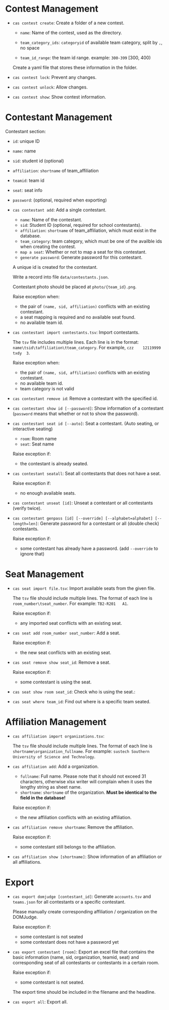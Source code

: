 # Contest Management

* `cas contest create`: Create a folder of a new contest.

  * `name`: Name of the contest, used as the directory.

  * `team_category_ids`: `categoryid` of available team category, split by `,`, no space

  * `team_id_range`: the team id range. example: `300-399` [300, 400)

  Create a yaml file that stores these information in the folder.

* `cas contest lock`: Prevent any changes.

* `cas contest unlock`: Allow changes.

* `cas contest show`: Show contest information.

# Contestant Management

Contestant section:

* `id`: unique ID
* `name`: name
* `sid`: student id (optional)
* `affiliation`: `shortname` of team_affiliation
* `teamid`: team id
* `seat`: seat info
* `password`: (optional, required when exporting)



* `cas contestant add`: Add a single contestant.

  * `name`: Name of the contestant.
  * `sid`: Student ID (optional, required for school contestants).
  * `affiliation`: `shortname` of team_affiliation, which must exist in the database.
  * `team_category`: team category, which must be one of the availble ids when creating the contest.
  * `map a seat`: Whether or not to map a seat for this contestant.
  * `generate password`: Generate password for this contestant.

  A unique id is created for the contestant.

  Write a record into file `data/contestants.json`.

  Contestant photo should be placed at `photo/{team_id}.png`.

  Raise exception when:

  * the pair of `(name, sid, affiliation)` conflicts with an existing contestant.
  * a seat mapping is required and no available seat found.
  * no available team id.

* `cas contestant import contestants.tsv`: Import contestants.

  The `tsv` file includes multiple lines. Each line is in the format: `name\tsid\taffiliation\tteam_category`. For example, `czz	12119999	txdy  3`.

  Raise exception when:

  * the pair of `(name, sid, affiliation)` conflicts with an existing contestant.
  * no available team id.
  * team category is not valid

* `cas contestant remove id`: Remove a contestant with the specified id.

* `cas contestant show id [--password]`: Show information of a contestant (`password` means that whether or not to show the password).

* `cas contestant seat id [--auto]`: Seat a contestant. (Auto seating, or interactive seating)

  * `room`: Room name
  * `seat`: Seat name

  Raise exception if:

  * the contestant is already seated.

* `cas contestant seatall`: Seat all contestants that does not have a seat.

  Raise exception if:

  * no enough available seats.

* `cas contestant unseat [id]`: Unseat a contestant or all contestants (verify twice).

* `cas contestant genpass [id] [--override] [--alphabet=alphabet] [--length=len]`: Generate password for a contestant or all (double check) contestants.

  Raise exception if:

  * some contestant has already have a password. (add `--override` to ignore that)

# Seat Management

* `cas seat import file.tsv`: Import available seats from the given file.

  The `tsv` file should include multiple lines. The format of each line is `room_number\tseat_number`. For example: `TB2-R201	A1`.

  Raise exception if:

  * any imported seat conflicts with an existing seat.

* `cas seat add room_number seat_number`: Add a seat.

  Raise exception if:

  * the new seat conflicts with an existing seat.

* `cas seat remove show seat_id`: Remove a seat.

  Raise exception if:

  * some contestant is using the seat.

* `cas seat show room seat_id`: Check who is using the seat.:

* `cas seat where team_id`: Find out where is a specific team seated.

# Affiliation Management

* `cas affiliation import organizations.tsv`:

  The `tsv` file should include multiple lines. The format of each line is `shortname\organization_fullname`. For example: `sustech	Southern University of Science and Technology`.

* `cas affiliation add`: Add a organization.

  * `fullname`: Full name. Please note that it should not exceed 31 characters, otherwise xlsx writer will complain when it uses the lengthy string as sheet name.
  * `shortname`: `shortname` of the organization. **Must be identical to the field in the database!**

  Raise exception if:

  * the new affiliation conflicts with an existing affiliation.

* `cas affiliation remove shortname`: Remove the affiliation.

  Raise exception if:

  * some contestant still belongs to the affiliation.

* `cas affiliation show [shortname]`: Show information of an affiliation or all affiliations.

# Export

* `cas export domjudge [contestant_id]`: Generate `accounts.tsv` and `teams.json` for all contestants or a specific contestant.

  Please manually create corresponding affiliation / organization on the DOMJudge.

  Raise exception if:

  * some contestant is not seated
  * some contestant does not have a password yet

* `cas export contestant [room]`: Export an excel file that contains the basic information (name, sid, organization, teamid, seat) and corresponding seat of all contestants or contestants in a certain room.

  Raise exception if:

  * some contestant is not seated.

  The export time should be included in the filename and the headline.

* `cas export all`: Export all.
